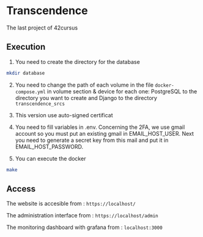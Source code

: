 # Transcendence

The last project of 42cursus

## Execution

1. You need to create the directory for the database
````sh
mkdir database
````
2. You need to change the path of each volume in the file `docker-compose.yml` in volume section & device for each one: PostgreSQL to the directory you want to create and Django to the directory `transcendence_srcs`

3. This version use auto-signed certificat

4. You need to fill variables in .env. Concerning the 2FA, we use gmail account so you must put an existing gmail in EMAIL_HOST_USER. Next you need to generate a secret key from this mail and put it in EMAIL_HOST_PASSWORD.

5. You can execute the docker
````sh
make
````

## Access
The website is accesible from : `https://localhost/`

The administration interface from : `https://localhost/admin`

The monitoring dashboard with grafana from : `localhost:3000` 
